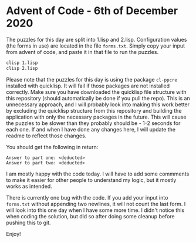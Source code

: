 # Advent of Code - 6th of December 2020

The puzzles for this day are split into 1.lisp and 2.lisp. Configuration values (the forms in use) are located in the file `forms.txt`. Simply copy your input from advent of code, and paste it in that file to run the puzzles.
```bash
clisp 1.lisp
clisp 2.lisp
```

Please note that the puzzles for this day is using the package `cl-ppcre` installed with quicklisp. It will fail if those packages are not installed correctly. Make sure you have downloaded the quicklisp file structure with this repository (should automatically be done if you pull the repo). This is an unnecessary approach, and I will probably look into making this work better by excluding the quicklisp structure from this repository and building the application with only the necessary packages in the future. This will cause the puzzles to be slower than they probably should be - 1-2 seconds for each one. If and when I have done any changes here, I will update the readme to reflect those changes.

You should get the following in return:
```
Answer to part one: <deducted> 
Answer to part two: <deducted>
```

I am mostly happy with the code today. I will have to add some commments to make it easier for other people to understand my logic, but it mostly works as intended.

There is currently one bug with the code. If you add your input into `forms.txt` without appending two newlines, it will not count the last form. I will look into this one day when I have some more time. I didn't notice this when coding the solution, but did so after doing some cleanup before pushing this to git.

Enjoy!